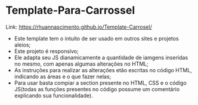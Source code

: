# Template-Para-Carrossel

Link: https://rhuannascimento.github.io/Template-Carrosel/

 - Este template tem o intuito de ser usado em outros sites e projetos aleios;
 - Este projeto é responsivo;
 - Ele adapta seu JS dianamicamente a quantidade de iamgens inseridas no mesmo, com apenas algumas alterações no HTML;
 - As instruções para realizar as alterações etão escritas no código HTML, indicando as áreas e o que fazer nelas;
 - Para usar basta compiar a section presente no HTML, CSS e o código JS(todas as funções presentes no código possume um comentário explicando sua funcionalidade).
